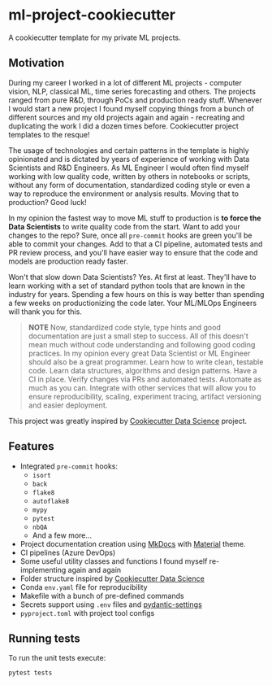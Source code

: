ml-project-cookiecutter
============

A cookiecutter template for my private ML projects.

## Motivation
During my career I worked in a lot of different ML projects - computer vision, NLP, classical ML, time series
forecasting and others. The projects ranged from pure R&D, through PoCs and production ready stuff. Whenever I would
start a new project I found myself copying things from a bunch of different sources and my old projects again and
again - recreating and duplicating the work I did a dozen times before. Cookiecutter project templates to the resque!

The usage of technologies and certain patterns in the template is highly opinionated and is dictated by years
of experience of working with Data Scientists and R&D Engineers. As ML Engineer I would often find myself working
with low quality code, written by others in notebooks or scripts, without any form of documentation, standardized
coding style or even a way to reproduce the environment or analysis results. Moving that to production? Good luck!

In my opinion the fastest way to move ML stuff to production is **to force the Data Scientists** to write quality code
from the start. Want to add your changes to the repo? Sure, once all `pre-commit` hooks are green you'll be able to
commit your changes. Add to that a CI pipeline, automated tests and PR review process, and you'll have easier way to
ensure that the code and models are production ready faster.

Won't that slow down Data Scientists? Yes. At first at least. They'll have to learn working with a set of standard
python tools that are known in the industry for years. Spending a few hours on this is way better than spending
a few weeks on productionizing the code later. Your ML/MLOps Engineers will thank you for this.

> **NOTE**
> Now, standardized code style, type hints and good documentation are just a small step to success. All of this doesn't
> mean much without code understanding and following good coding practices. In my opinion every great Data Scientist
> or ML Engineer should also be a great programmer. Learn how to write clean, testable code. Learn data structures,
> algorithms and design patterns. Have a CI in place. Verify changes via PRs and automated tests. Automate as much
> as you can. Integrate with other services that will allow you to ensure reproducibility, scaling, experiment tracing,
> artifact versioning and easier deployment.

This project was greatly inspired by
[Cookiecutter Data Science](https://github.com/drivendata/cookiecutter-data-science/) project.

## Features

* Integrated `pre-commit` hooks:
    * `isort`
    * `back`
    * `flake8`
    * `autoflake8`
    * `mypy`
    * `pytest`
    * `nbQA`
    * And a few more...
* Project documentation creation using [MkDocs](https://www.mkdocs.org/) with
[Material](https://squidfunk.github.io/mkdocs-material/) theme.
* CI pipelines (Azure DevOps)
* Some useful utility classes and functions I found myself re-implementing again and again
* Folder structure inspired by [Cookiecutter Data Science](https://github.com/drivendata/cookiecutter-data-science/)
* Conda `env.yaml` file for reproducibility
* Makefile with a bunch of pre-defined commands
* Secrets support using `.env` files and [pydantic-settings](https://docs.pydantic.dev/latest/usage/pydantic_settings/)
* `pyproject.toml` with project tool configs

## Running tests

To run the unit tests execute:

```shell
pytest tests
```
